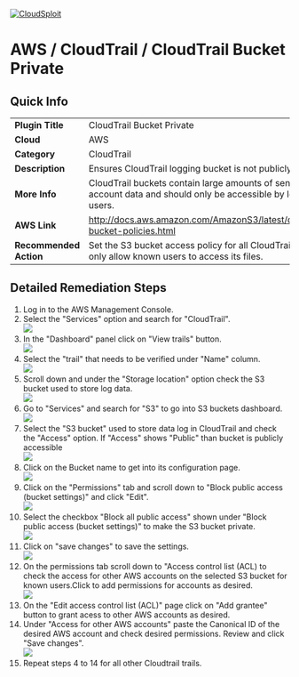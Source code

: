 [![CloudSploit](https://cloudsploit.com/img/logo-new-big-text-100.png "CloudSploit")](https://cloudsploit.com)

# AWS / CloudTrail / CloudTrail Bucket Private

## Quick Info

| | |
|-|-|
| **Plugin Title** | CloudTrail Bucket Private |
| **Cloud** | AWS |
| **Category** | CloudTrail |
| **Description** | Ensures CloudTrail logging bucket is not publicly accessible |
| **More Info** | CloudTrail buckets contain large amounts of sensitive account data and should only be accessible by logged in users. |
| **AWS Link** | http://docs.aws.amazon.com/AmazonS3/latest/dev/example-bucket-policies.html |
| **Recommended Action** | Set the S3 bucket access policy for all CloudTrail buckets to only allow known users to access its files. |

## Detailed Remediation Steps
1. Log in to the AWS Management Console.
2. Select the "Services" option and search for "CloudTrail".</br><img src="/resources/aws/cloudtrail/cloudtrail-bucket-private/step2.png"/>
3. In the "Dashboard" panel click on "View trails" button.</br> <img src="/resources/aws/cloudtrail/cloudtrail-bucket-private/step3.png"/>
4. Select the "trail" that needs to be verified under "Name" column.</br><img src="/resources/aws/cloudtrail/cloudtrail-bucket-private/step4.png"/>
5. Scroll down and under the "Storage location" option check the S3 bucket used to store log data.</br><img src="/resources/aws/cloudtrail/cloudtrail-bucket-private/step5.png"/>
6. Go to "Services" and search for "S3" to go into S3 buckets dashboard.</br><img src="/resources/aws/cloudtrail/cloudtrail-bucket-private/step6.png"/>
7. Select the "S3 bucket" used to store data log in CloudTrail and check the "Access" option. If "Access" shows "Public" than bucket is publicly accessible </br><img src="/resources/aws/cloudtrail/cloudtrail-bucket-private/step7.png"/>
8. Click on the Bucket name to get into its configuration page. </br><img src="/resources/aws/cloudtrail/cloudtrail-bucket-private/step8.png"/>
9. Click on the "Permissions" tab and scroll down to "Block public access (bucket settings)" and click "Edit".</br><img src="/resources/aws/cloudtrail/cloudtrail-bucket-private/step9.png"/>
10. Select the checkbox "Block all public access" shown under "Block public access (bucket settings)" to make the S3 bucket private.</br><img src="/resources/aws/cloudtrail/cloudtrail-bucket-private/step10.png"/>
11. Click on "save changes" to save the settings.</br><img src="/resources/aws/cloudtrail/cloudtrail-bucket-private/step11.png"/>
12. On the permissions tab scroll down to "Access control list (ACL) to check the access for other AWS accounts on the selected S3 bucket for known users.Click to add permissions for accounts as desired.</br><img src="/resources/aws/cloudtrail/cloudtrail-bucket-private/step12.png"/>
13. On the "Edit access control list (ACL)" page click on "Add grantee" button to grant acess to other AWS accounts as desired.
14. Under "Access for other AWS accounts" paste the Canonical ID of the desired AWS account and check desired permissions. Review and click "Save changes". </br><img src="/resources/aws/cloudtrail/cloudtrail-bucket-private/step14.png"/>
15. Repeat steps 4 to 14 for all other Cloudtrail trails.
